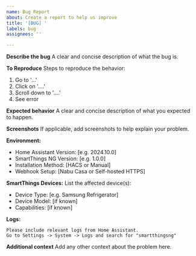 ```yaml
---
name: Bug Report
about: Create a report to help us improve
title: '[BUG] '
labels: bug
assignees: ''

---
```


**Describe the bug**
A clear and concise description of what the bug is.

**To Reproduce**
Steps to reproduce the behavior:
1. Go to '...'
2. Click on '....'
3. Scroll down to '....'
4. See error

**Expected behavior**
A clear and concise description of what you expected to happen.

**Screenshots**
If applicable, add screenshots to help explain your problem.

**Environment:**
 - Home Assistant Version: [e.g. 2024.10.0]
 - SmartThings NG Version: [e.g. 1.0.0]
 - Installation Method: [HACS or Manual]
 - Webhook Setup: [Nabu Casa or Self-hosted HTTPS]

**SmartThings Devices:**
List the affected device(s):
- Device Type: [e.g. Samsung Refrigerator]
- Device Model: [if known]
- Capabilities: [if known]

**Logs:**
```
Please include relevant logs from Home Assistant.
Go to Settings -> System -> Logs and search for "smartthingsng"
```

**Additional context**
Add any other context about the problem here.
